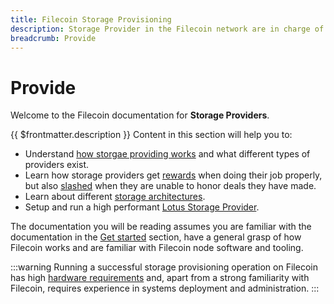 ```yaml
---
title: Filecoin Storage Provisioning
description: Storage Provider in the Filecoin network are in charge of storing, providing content and issuing new blocks.
breadcrumb: Provide
---
```


# Provide

Welcome to the Filecoin documentation for **Storage Providers**.

{{ $frontmatter.description }} Content in this section will help you to:

- Understand [how storgae providing works](how-storage-works.md) and what different types of providers exist.
- Learn how storage providers get [rewards](storage-rewards.md) when doing their job properly, but also [slashed](slashing.md) when they are unable to honor deals they have made.
- Learn about different [storage architectures](storage-architectures.md).
- Setup and run a high performant [Lotus Storage Provider](https://lotus.filecoin.io/docs/storage-providers/overview/).

The documentation you will be reading assumes you are familiar with the documentation in the [Get started](../get-started) section, have a general grasp of how Filecoin works and are familiar with Filecoin node software and tooling.

:::warning
Running a successful storage provisioning operation on Filecoin has high [hardware requirements](hardware-requirements.md) and, apart from a strong familiarity with Filecoin, requires experience in systems deployment and administration.
:::
